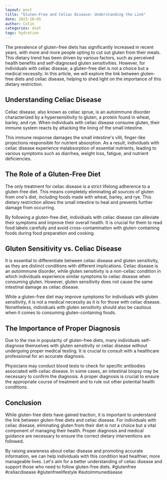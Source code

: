 ```yaml
---
layout: post
title: "Gluten-Free and Celiac Disease: Understanding the Link"
date: 2023-10-05
author: Colin
categories: diet
tags: hydration
---
```


The prevalence of gluten-free diets has significantly increased in recent years, with more and more people opting to cut out gluten from their meals. This dietary trend has been driven by various factors, such as perceived health benefits and self-diagnosed gluten sensitivities. However, for individuals with celiac disease, a gluten-free diet is not a choice but a medical necessity. In this article, we will explore the link between gluten-free diets and celiac disease, helping to shed light on the importance of this dietary restriction.

## Understanding Celiac Disease

Celiac disease, also known as celiac sprue, is an autoimmune disorder characterized by a hypersensitivity to gluten, a protein found in wheat, barley, and rye. When individuals with celiac disease consume gluten, their immune system reacts by attacking the lining of the small intestine.

This immune response damages the small intestine's villi, finger-like projections responsible for nutrient absorption. As a result, individuals with celiac disease experience malabsorption of essential nutrients, leading to various symptoms such as diarrhea, weight loss, fatigue, and nutrient deficiencies.

## The Role of a Gluten-Free Diet

The only treatment for celiac disease is a strict lifelong adherence to a gluten-free diet. This means completely eliminating all sources of gluten from one's diet, including foods made with wheat, barley, and rye. This dietary restriction allows the small intestine to heal and prevents further damage from occurring.

By following a gluten-free diet, individuals with celiac disease can alleviate their symptoms and improve their overall health. It is crucial for them to read food labels carefully and avoid cross-contamination with gluten-containing foods during food preparation and cooking.

## Gluten Sensitivity vs. Celiac Disease

It is essential to differentiate between celiac disease and gluten sensitivity, as they are distinct conditions with different implications. Celiac disease is an autoimmune disorder, while gluten sensitivity is a non-celiac condition in which individuals experience similar symptoms to celiac disease when consuming gluten. However, gluten sensitivity does not cause the same intestinal damage as celiac disease.

While a gluten-free diet may improve symptoms for individuals with gluten sensitivity, it is not a medical necessity as it is for those with celiac disease. Nonetheless, individuals with gluten sensitivity should also be cautious when it comes to consuming gluten-containing foods.

## The Importance of Proper Diagnosis

Due to the rise in popularity of gluten-free diets, many individuals self-diagnose themselves with gluten sensitivity or celiac disease without undergoing proper medical testing. It is crucial to consult with a healthcare professional for an accurate diagnosis.

Physicians may conduct blood tests to check for specific antibodies associated with celiac disease. In some cases, an intestinal biopsy may be necessary to confirm the diagnosis. A proper diagnosis is crucial to ensure the appropriate course of treatment and to rule out other potential health conditions.

## Conclusion

While gluten-free diets have gained traction, it is important to understand the link between gluten-free diets and celiac disease. For individuals with celiac disease, eliminating gluten from their diet is not a choice but a vital component of managing their health. Proper diagnosis and medical guidance are necessary to ensure the correct dietary interventions are followed.

By raising awareness about celiac disease and promoting accurate information, we can help individuals with this condition lead healthier, more manageable lives. Let's aim for a better understanding of celiac disease and support those who need to follow gluten-free diets. #glutenfree #celiacdisease #glutenfreelifestyle #autoimmunedisease